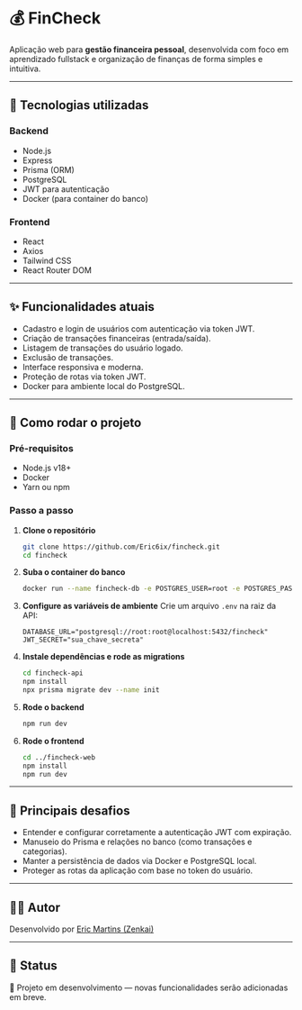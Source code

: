 # 💰 FinCheck

Aplicação web para **gestão financeira pessoal**, desenvolvida com foco em aprendizado fullstack e organização de finanças de forma simples e intuitiva.

---

## 🔧 Tecnologias utilizadas

### Backend
- Node.js
- Express
- Prisma (ORM)
- PostgreSQL
- JWT para autenticação
- Docker (para container do banco)

### Frontend
- React
- Axios
- Tailwind CSS
- React Router DOM

---

## ✨ Funcionalidades atuais

- Cadastro e login de usuários com autenticação via token JWT.
- Criação de transações financeiras (entrada/saída).
- Listagem de transações do usuário logado.
- Exclusão de transações.
- Interface responsiva e moderna.
- Proteção de rotas via token JWT.
- Docker para ambiente local do PostgreSQL.
  
---

## 📌 Como rodar o projeto

### Pré-requisitos
- Node.js v18+
- Docker
- Yarn ou npm

### Passo a passo

1. **Clone o repositório**
   ```bash
   git clone https://github.com/Eric6ix/fincheck.git
   cd fincheck
   ```

2. **Suba o container do banco**
   ```bash
   docker run --name fincheck-db -e POSTGRES_USER=root -e POSTGRES_PASSWORD=root -e POSTGRES_DB=fincheck -p 5432:5432 -d postgres:16
   ```

3. **Configure as variáveis de ambiente**
   Crie um arquivo `.env` na raiz da API:
   ```env
   DATABASE_URL="postgresql://root:root@localhost:5432/fincheck"
   JWT_SECRET="sua_chave_secreta"
   ```

4. **Instale dependências e rode as migrations**
   ```bash
   cd fincheck-api
   npm install
   npx prisma migrate dev --name init
   ```

5. **Rode o backend**
   ```bash
   npm run dev
   ```

6. **Rode o frontend**
   ```bash
   cd ../fincheck-web
   npm install
   npm run dev
   ```

---

## 💬 Principais desafios

- Entender e configurar corretamente a autenticação JWT com expiração.
- Manuseio do Prisma e relações no banco (como transações e categorias).
- Manter a persistência de dados via Docker e PostgreSQL local.
- Proteger as rotas da aplicação com base no token do usuário.

---

## 🧑‍💻 Autor

Desenvolvido por [Eric Martins (Zenkai)](https://github.com/Eric6ix?tab=repositories)

---

## 📌 Status

🚧 Projeto em desenvolvimento — novas funcionalidades serão adicionadas em breve.